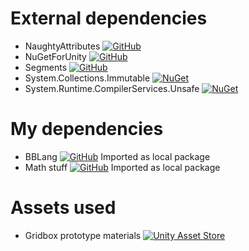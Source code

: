 
# External dependencies

- NaughtyAttributes [![GitHub](https://img.shields.io/badge/GitHub-100000?style=flat&logo=github&logoColor=white)](https://github.com/dbrizov/NaughtyAttributes)
- NuGetForUnity [![GitHub](https://img.shields.io/badge/GitHub-100000?style=flat&logo=github&logoColor=white)](https://github.com/GlitchEnzo/NuGetForUnity)
- Segments [![GitHub](https://img.shields.io/badge/GitHub-100000?style=flat&logo=github&logoColor=white)](https://github.com/andrew-raphael-lukasik/segments)
- System.Collections.Immutable [![NuGet](https://img.shields.io/badge/NuGet-004880?style=flat&logo=nuget&logoColor=white)](https://www.nuget.org/packages/system.collections.immutable/)
- System.Runtime.CompilerServices.Unsafe [![NuGet](https://img.shields.io/badge/NuGet-004880?style=flat&logo=nuget&logoColor=white)](https://www.nuget.org/packages/system.runtime.compilerservices.unsafe/)

# My dependencies

- BBLang [![GitHub](https://img.shields.io/badge/GitHub-100000?style=flat&logo=github&logoColor=white)](https://github.com/BBpezsgo/Interpreter) Imported as local package
- Math stuff [![GitHub](https://img.shields.io/badge/GitHub-100000?style=flat&logo=github&logoColor=white)](https://github.com/BBpezsgo/Math) Imported as local package

# Assets used

- Gridbox prototype materials [![Unity Asset Store](https://img.shields.io/badge/Unity%20Asset%20Store-100000?style=flat&logo=unity&logoColor=white)](https://assetstore.unity.com/packages/2d/textures-materials/gridbox-prototype-materials-129127)
